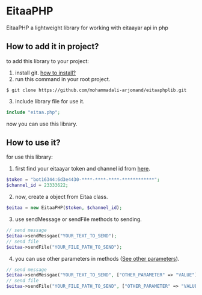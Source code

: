 # EitaaPHP
EitaaPHP a lightweight library for working with eitaayar api in php

## How to add it in project?
to add this library to your project:

1. install git. [how to install?](https://git-scm.com/downloads)
2. run this command in your root project.
```
$ git clone https://github.com/mohammadali-arjomand/eitaaphplib.git
```
3. include library file for use it.

```php
include "eitaa.php";
```
now you can use this library.

## How to use it?
for use this library:
1. first find your eitaayar token and channel id from [here](https://eitaayar.ir).
```php
$token = "bot16344:6d3e4430-****-****-****-************";
$channel_id = 23333622;
```
2. now, create a object from Eitaa class.
```php
$eitaa = new EitaaPHP($token, $channel_id);
```
3. use sendMessage or sendFile methods to sending.
```php
// send message
$eitaa->sendMessgae("YOUR_TEXT_TO_SEND");
// send file
$eitaa->sendFile("YOUR_FILE_PATH_TO_SEND");
```
4. you can use other parameters in methods ([See other parameters](https://eitaayar.ir/assets/download/API_eitaayar.ir.pdf)).
```php
// send message
$eitaa->sendMessgae("YOUR_TEXT_TO_SEND", ["OTHER_PARAMETER" => "VALUE"]);
// send file
$eitaa->sendFile("YOUR_FILE_PATH_TO_SEND", ["OTHER_PARAMETER" => "VALUE"]);
```